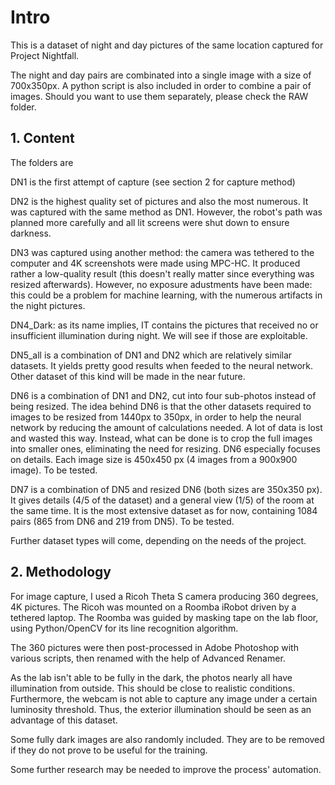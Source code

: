 # Intro

This is a dataset of night and day pictures of the same location captured for Project Nightfall.

The night and day pairs are combinated into a single image with a size of 700x350px. A python script is also included in order to combine a pair of images. Should you want to use them separately, please check the RAW folder.

## 1. Content

The folders are 

DN1 is the first attempt of capture (see section 2 for capture method)

DN2 is the highest quality set of pictures and also the most numerous. It was captured with the same method as DN1.
However, the robot's path was planned more carefully and all lit screens were shut down to ensure darkness.

DN3 was captured using another method: the camera was tethered to the computer and 4K screenshots were made using MPC-HC.
It produced rather a low-quality result (this doesn't really matter since everything was resized afterwards).
However, no exposure adustments have been made: this could be a problem for machine learning, with the numerous artifacts in the night pictures.

DN4_Dark: as its name implies, IT contains the pictures that received no or insufficient illumination during night. We will see if those are exploitable.

DN5_all is a combination of DN1 and DN2 which are relatively similar datasets. It yields pretty good results when feeded to the neural network. Other dataset of this kind will be made in the near future.

DN6 is a combination of DN1 and DN2, cut into four sub-photos instead of being resized. The idea behind DN6 is that the other datasets required to images to be resized from 1440px to 350px, in order to help the neural network by reducing the amount of calculations needed. A lot of data is lost and wasted this way. Instead, what can be done is to crop the full images into smaller ones, eliminating the need for resizing. 
DN6 especially focuses on details. Each image size is 450x450 px (4 images from a 900x900 image). To be tested. 

DN7 is a combination of DN5 and resized DN6 (both sizes are 350x350 px). It gives details (4/5 of the dataset) and a general view (1/5) of the room at the same time. It is the most extensive dataset as for now, containing 1084 pairs (865 from DN6 and 219 from DN5). To be tested.

Further dataset types will come, depending on the needs of the project.


## 2. Methodology

For image capture, I used a Ricoh Theta S camera producing 360 degrees, 4K pictures. The Ricoh was mounted on a Roomba iRobot driven by a tethered laptop. The Roomba was guided by masking tape on the lab floor, using Python/OpenCV for its line recognition algorithm.

The 360 pictures were then post-processed in Adobe Photoshop with various scripts, then renamed with the help of Advanced Renamer.

As the lab isn't able to be fully in the dark, the photos nearly all have illumination from outside. This should be close to realistic conditions. Furthermore, the webcam is not able to capture any image under a certain luminosity threshold. Thus, the exterior illumination should be seen as an advantage of this dataset. 

Some fully dark images are also randomly included. They are to be removed if they do not prove to be useful for the training. 

Some further research may be needed to improve the process' automation.
